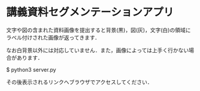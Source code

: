# 講義資料セグメンテーションアプリ
文字や図の含まれた資料画像を提出すると背景(黒)，図(灰)，文字(白)の領域にラベル付けされた画像が返ってきます．

なお白背景以外には対応していません．また，画像によっては上手く行かない場合があります．


$ python3 server.py

その後表示されるリンクへブラウザでアクセスしてください．
